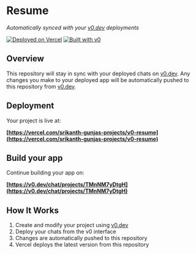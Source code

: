 # Resume

*Automatically synced with your [v0.dev](https://v0.dev) deployments*

[![Deployed on Vercel](https://img.shields.io/badge/Deployed%20on-Vercel-black?style=for-the-badge&logo=vercel)](https://vercel.com/srikanth-gunjas-projects/v0-resume)
[![Built with v0](https://img.shields.io/badge/Built%20with-v0.dev-black?style=for-the-badge)](https://v0.dev/chat/projects/TMnNM7yDtgH)

## Overview

This repository will stay in sync with your deployed chats on [v0.dev](https://v0.dev).
Any changes you make to your deployed app will be automatically pushed to this repository from [v0.dev](https://v0.dev).

## Deployment

Your project is live at:

**[https://vercel.com/srikanth-gunjas-projects/v0-resume](https://vercel.com/srikanth-gunjas-projects/v0-resume)**

## Build your app

Continue building your app on:

**[https://v0.dev/chat/projects/TMnNM7yDtgH](https://v0.dev/chat/projects/TMnNM7yDtgH)**

## How It Works

1. Create and modify your project using [v0.dev](https://v0.dev)
2. Deploy your chats from the v0 interface
3. Changes are automatically pushed to this repository
4. Vercel deploys the latest version from this repository